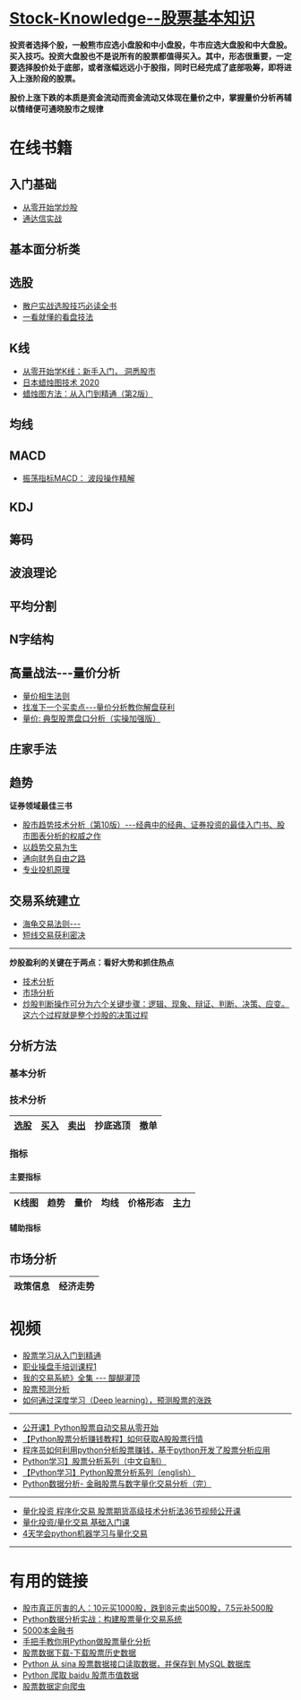 # [Stock-Knowledge--股票基本知识](https://github.com/stevenli91748/Stock-Knowledge/blob/master/%E8%82%A1%E7%A5%A8%E5%9F%BA%E6%9C%AC%E7%9F%A5%E8%AF%86/README.md)

**投资者选择个股，一般熊市应选小盘股和中小盘股，牛市应选大盘股和中大盘股。买入技巧。投资大盘股也不是说所有的股票都值得买入。其中，形态很重要，一定要选择股价处于底部，或者涨幅远远小于股指，同时已经完成了底部吸筹，即将进入上涨阶段的股票。**

**股价上涨下跌的本质是资金流动而资金流动又体现在量价之中，掌握量价分析再辅以情绪便可通晓股市之规律**


# 在线书籍

## 入门基础
* [从零开始学炒股](https://weread.qq.com/web/reader/0b8326e0717d2e8c0b8ab95)
* [通达信实战](https://weread.qq.com/web/reader/a52320a072012079a52224a)
## 基本面分析类


## 选股
* [散户实战选股技巧必读全书](https://weread.qq.com/web/reader/efe32d3059a6edefe739e95)
* [一看就懂的看盘技法](https://weread.qq.com/web/reader/6603247071f639ac660746f)

## K线
* [从零开始学K线：新手入门， 洞悉股市](https://weread.qq.com/web/reader/2a1327405933b42a14af962)
* [日本蜡烛图技术 2020](https://weread.qq.com/web/reader/e9032c1071e8af44e90ae59)
* [蜡烛图方法：从入门到精通（第2版）](https://weread.qq.com/web/reader/4653239071eeef4b465744f)

## 均线

## MACD
* [振荡指标MACD： 波段操作精解](https://weread.qq.com/web/reader/9ab3240059cb479abb2f6b7)

## KDJ

## 筹码

## 波浪理论

## 平均分割

## N字结构

## 高量战法---量价分析
* [量价相生法则](https://weread.qq.com/web/bookReview/list?bookId=24932ad0719b205e2494e57)
* [找准下一个买卖点---量价分析教你解盘获利](https://weread.qq.com/web/reader/c5a32de0723f40adc5a0251) 
* [量价: 典型股票盘口分析（实操加强版）](https://weread.qq.com/web/reader/c86321205cab62c860f8b52)

## 庄家手法


## 趋势
**证券领域最佳三书**
* [股市趋势技术分析（第10版）---经典中的经典、证券投资的最佳入门书、股市图表分析的权威之作](https://weread.qq.com/web/reader/09f325105e009a09f7bb132kc81322c012c81e728d9d180)
* [以趋势交易为生](https://weread.qq.com/web/reader/6d1320b0720528226d155e6)
* [通向财务自由之路](https://weread.qq.com/web/reader/70e32b2071ef4ce670e0ad4)
* [专业投机原理](https://weread.qq.com/web/reader/e26326b0717f7932e26d8a4)

## 交易系统建立
* [海龟交易法则---](https://weread.qq.com/web/reader/96b32bb05df4d596b5c360d)
* [短线交易获利密决](https://weread.qq.com/web/reader/42f32820723f40cd42fdedd)

---



**炒股盈利的关键在于两点：看好大势和抓住热点**

* [技术分析](#技术分析)
* [市场分析](#市场分析)
* [炒股判断操作可分为六个关键步骤：逻辑、现象、辩证、判断、决策、应变。这六个过程就是整个炒股的决策过程]()

## 分析方法

### 基本分析

### 技术分析
[选股](https://github.com/stevenli91748/Stock-Knowledge/blob/master/%E6%8A%80%E6%9C%AF%E5%88%86%E6%9E%90/%E9%80%89%E8%82%A1.md)|[买入](https://github.com/stevenli91748/Stock-Knowledge/blob/master/%E6%8A%80%E6%9C%AF%E5%88%86%E6%9E%90/%E4%B9%B0%E5%85%A5.md)|[卖出](https://github.com/stevenli91748/Stock-Knowledge/blob/master/%E6%8A%80%E6%9C%AF%E5%88%86%E6%9E%90/%E5%8D%96%E5%87%BA.md)|抄底逃顶|撤单|
---|---|---|---|---|


### 指标
#### 主要指标
K线图|趋势|量价|均线|价格形态|[主力](https://github.com/stevenli91748/Stock-Knowledge/blob/master/%E6%8A%80%E6%9C%AF%E5%88%86%E6%9E%90/%E6%8C%87%E6%A0%87/%E4%B8%BB%E5%8A%9B.md)|
---|---|---|---|---|---|

#### 辅助指标



##  市场分析

政策信息|经济走势|
---|---|





# 视频

* [股票学习从入门到精通](https://www.bilibili.com/video/av45368597?from=search&seid=5477036655500561534)
* [职业操盘手培训课程1](https://www.bilibili.com/video/av45038407/?spm_id_from=333.788.videocard.3)
* [我的交易系統》全集 --- 醍醐灌顶](https://www.bilibili.com/video/av67568968/?spm_id_from=333.788.videocard.1)
* [股票预测分析](https://www.bilibili.com/video/av41243297/?spm_id_from=333.788.videocard.11)
* [如何通过深度学习（Deep learning），预测股票的涨跌](https://www.bilibili.com/video/av63716411/?spm_id_from=333.788.videocard.1)

---

* [公开课】Python股票自动交易从零开始](https://www.bilibili.com/video/av24528809/?spm_id_from=333.788.videocard.3)
* [【Python股票分析赚钱教程】如何获取A股股票行情](https://www.bilibili.com/video/av64229930/?spm_id_from=333.788.videocard.10)
* [程序员如何利用python分析股票赚钱，基于python开发了股票分析应用](https://www.bilibili.com/video/av45168955/?spm_id_from=333.788.videocard.0)
* [Python学习】股票分析系列（中文自制）](https://www.bilibili.com/video/av20917273/?spm_id_from=333.788.videocard.0)
* [【Python学习】Python股票分析系列（english）](https://www.bilibili.com/video/av20750433/?spm_id_from=333.788.videocard.0)
* [Python数据分析- 金融股票与数字量化交易分析（完）](https://www.bilibili.com/video/av69885136/?spm_id_from=333.788.videocard.17)

---

* [量化投资 程序化交易 股票期货高级技术分析法36节视频公开课](https://www.bilibili.com/video/av16802157/?spm_id_from=333.788.videocard.3)
* [量化投资/量化交易 基础入门课](https://www.bilibili.com/video/av65840164/?spm_id_from=333.788.videocard.0)
* [4天学会python机器学习与量化交易](https://www.bilibili.com/video/av55456917/?spm_id_from=333.788.videocard.1)





---

# 有用的链接
* [股市真正厉害的人：10元买1000股，跌到8元卖出500股，7.5元补500股](https://zhuanlan.zhihu.com/p/138097961)
* [Python数据分析实战：构建股票量化交易系统](https://juejin.im/book/5c7bcd6b6fb9a049a7128934)
* [5000本金融书](http://www.7help.net/40.html)
* [手把手教你用Python做股票量化分析](https://blog.csdn.net/ndhtou222/article/details/103776103)
* [股票数据下载-下载股票历史数据](https://segmentfault.com/a/1190000021408612)
* [Python 从 sina 股票数据接口读取数据，并保存到 MySQL 数据库](https://segmentfault.com/a/1190000013263625)
* [Python 爬取 baidu 股票市值数据](https://segmentfault.com/a/1190000013263314)
* [股票数据定向爬虫](https://segmentfault.com/a/1190000010520835)
